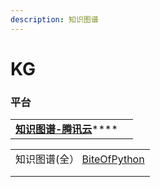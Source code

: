 ```yaml
---
description: 知识图谱
---
```


# KG

### 平台

|                                                                       |   |
| --------------------------------------------------------------------- | - |
| [**知识图谱-腾讯云**](https://cloud.tencent.com/developer/tag/10471)\*\*\*\* |   |

|                                                                                                  |
| ------------------------------------------------------------------------------------------------ |
| 知识图谱(全） [BiteOfPython](https://www.youtube.com/playlist?list=PL4R4917X9BkGyIo23xzcenWWg2a5BQtXv) |
|                                                                                                  |
|                                                                                                  |
